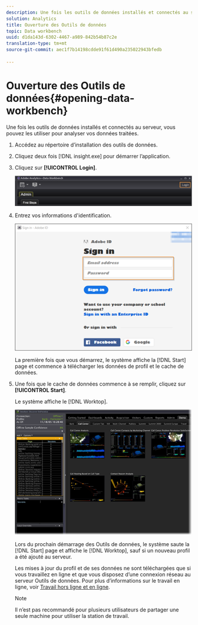 ```yaml
---
description: Une fois les outils de données installés et connectés au serveur, vous pouvez les utiliser pour analyser vos données traitées.
solution: Analytics
title: Ouverture des Outils de données
topic: Data workbench
uuid: d1da143d-6302-4467-a989-842b54b87c2e
translation-type: tm+mt
source-git-commit: aec1f7b14198cdde91f61d490a235022943bfedb

---
```



# Ouverture des Outils de données{#opening-data-workbench}

Une fois les outils de données installés et connectés au serveur, vous pouvez les utiliser pour analyser vos données traitées.

1. Accédez au répertoire d’installation des outils de données.
1. Cliquez deux fois [!DNL insight.exe] pour démarrer l’application.
1. Cliquez sur **[!UICONTROL Login]**.

   ![](assets/dwb_login.png)

1. Entrez vos informations d&#39;identification.

   ![](assets/dwb_signin.png)

   La première fois que vous démarrez, le système affiche la [!DNL Start] page et commence à télécharger les données de profil et le cache de données.

1. Une fois que le cache de données commence à se remplir, cliquez sur **[!UICONTROL Start]**.

   Le système affiche le [!DNL Worktop].

   ![](assets/wtp_open.png)

   Lors du prochain démarrage des Outils de données, le système saute la [!DNL Start] page et affiche le [!DNL Worktop], sauf si un nouveau profil a été ajouté au serveur.

   Les mises à jour du profil et de ses données ne sont téléchargées que si vous travaillez en ligne et que vous disposez d’une connexion réseau au serveur Outils de données. Pour plus d’informations sur le travail en ligne, voir [Travail hors ligne et en ligne](../../home/c-get-started/c-off-on.md#concept-cef8758ede044b18b3558376c5eb9f54).

   >[!NOTE]
   >
   >Il n’est pas recommandé pour plusieurs utilisateurs de partager une seule machine pour utiliser la station de travail.

